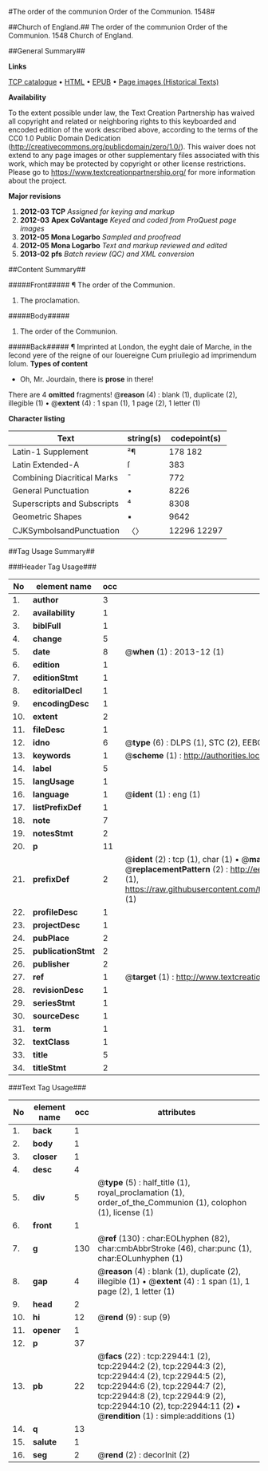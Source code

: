 #The order of the communion Order of the Communion. 1548#

##Church of England.##
The order of the communion
Order of the Communion. 1548
Church of England.

##General Summary##

**Links**

[TCP catalogue](http://www.ota.ox.ac.uk/tcp/)  • 
[HTML](http://tei.it.ox.ac.uk/tcp/Texts-HTML/free/A06/A06057.html)  • 
[EPUB](http://tei.it.ox.ac.uk/tcp/Texts-EPUB/free/A06/A06057.epub) • 
[Page images (Historical Texts)](https://historicaltexts.jisc.ac.uk/eebo-99857251e)

**Availability**

To the extent possible under law, the Text Creation Partnership has waived all copyright and related or neighboring rights to this keyboarded and encoded edition of the work described above, according to the terms of the CC0 1.0 Public Domain Dedication (http://creativecommons.org/publicdomain/zero/1.0/). This waiver does not extend to any page images or other supplementary files associated with this work, which may be protected by copyright or other license restrictions. Please go to https://www.textcreationpartnership.org/ for more information about the project.

**Major revisions**

1. __2012-03__ __TCP__ *Assigned for keying and markup*
1. __2012-03__ __Apex CoVantage__ *Keyed and coded from ProQuest page images*
1. __2012-05__ __Mona Logarbo__ *Sampled and proofread*
1. __2012-05__ __Mona Logarbo__ *Text and markup reviewed and edited*
1. __2013-02__ __pfs__ *Batch review (QC) and XML conversion*

##Content Summary##

#####Front#####
¶ The order of the Communion.
1. The proclamation.

#####Body#####

1. The order of the Communion.

#####Back#####
¶ Imprinted at London, the eyght daie of Marche, in the ſecond yere of the reigne of our ſouereigne Cum priuilegio ad imprimendum ſolum.
**Types of content**

  * Oh, Mr. Jourdain, there is **prose** in there!

There are 4 **omitted** fragments! 
 @__reason__ (4) : blank (1), duplicate (2), illegible (1)  •  @__extent__ (4) : 1 span (1), 1 page (2), 1 letter (1)

**Character listing**


|Text|string(s)|codepoint(s)|
|---|---|---|
|Latin-1 Supplement|²¶|178 182|
|Latin Extended-A|ſ|383|
|Combining             Diacritical Marks|̄|772|
|General Punctuation|•|8226|
|Superscripts             and Subscripts|⁴|8308|
|Geometric Shapes|▪|9642|
|CJKSymbolsandPunctuation|〈〉|12296 12297|

##Tag Usage Summary##

###Header Tag Usage###

|No|element name|occ|attributes|
|---|---|---|---|
|1.|__author__|3||
|2.|__availability__|1||
|3.|__biblFull__|1||
|4.|__change__|5||
|5.|__date__|8| @__when__ (1) : 2013-12 (1)|
|6.|__edition__|1||
|7.|__editionStmt__|1||
|8.|__editorialDecl__|1||
|9.|__encodingDesc__|1||
|10.|__extent__|2||
|11.|__fileDesc__|1||
|12.|__idno__|6| @__type__ (6) : DLPS (1), STC (2), EEBO-CITATION (1), PROQUEST (1), VID (1)|
|13.|__keywords__|1| @__scheme__ (1) : http://authorities.loc.gov/ (1)|
|14.|__label__|5||
|15.|__langUsage__|1||
|16.|__language__|1| @__ident__ (1) : eng (1)|
|17.|__listPrefixDef__|1||
|18.|__note__|7||
|19.|__notesStmt__|2||
|20.|__p__|11||
|21.|__prefixDef__|2| @__ident__ (2) : tcp (1), char (1)  •  @__matchPattern__ (2) : ([0-9\-]+):([0-9IVX]+) (1), (.+) (1)  •  @__replacementPattern__ (2) : http://eebo.chadwyck.com/downloadtiff?vid=$1&page=$2 (1), https://raw.githubusercontent.com/textcreationpartnership/Texts/master/tcpchars.xml#$1 (1)|
|22.|__profileDesc__|1||
|23.|__projectDesc__|1||
|24.|__pubPlace__|2||
|25.|__publicationStmt__|2||
|26.|__publisher__|2||
|27.|__ref__|1| @__target__ (1) : http://www.textcreationpartnership.org/docs/. (1)|
|28.|__revisionDesc__|1||
|29.|__seriesStmt__|1||
|30.|__sourceDesc__|1||
|31.|__term__|1||
|32.|__textClass__|1||
|33.|__title__|5||
|34.|__titleStmt__|2||


###Text Tag Usage###

|No|element name|occ|attributes|
|---|---|---|---|
|1.|__back__|1||
|2.|__body__|1||
|3.|__closer__|1||
|4.|__desc__|4||
|5.|__div__|5| @__type__ (5) : half_title (1), royal_proclamation (1), order_of_the_Communion (1), colophon (1), license (1)|
|6.|__front__|1||
|7.|__g__|130| @__ref__ (130) : char:EOLhyphen (82), char:cmbAbbrStroke (46), char:punc (1), char:EOLunhyphen (1)|
|8.|__gap__|4| @__reason__ (4) : blank (1), duplicate (2), illegible (1)  •  @__extent__ (4) : 1 span (1), 1 page (2), 1 letter (1)|
|9.|__head__|2||
|10.|__hi__|12| @__rend__ (9) : sup (9)|
|11.|__opener__|1||
|12.|__p__|37||
|13.|__pb__|22| @__facs__ (22) : tcp:22944:1 (2), tcp:22944:2 (2), tcp:22944:3 (2), tcp:22944:4 (2), tcp:22944:5 (2), tcp:22944:6 (2), tcp:22944:7 (2), tcp:22944:8 (2), tcp:22944:9 (2), tcp:22944:10 (2), tcp:22944:11 (2)  •  @__rendition__ (1) : simple:additions (1)|
|14.|__q__|13||
|15.|__salute__|1||
|16.|__seg__|2| @__rend__ (2) : decorInit (2)|
